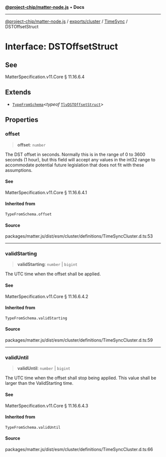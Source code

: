 [**@project-chip/matter-node.js**](../../../../../README.md) • **Docs**

***

[@project-chip/matter-node.js](../../../../../modules.md) / [exports/cluster](../../../README.md) / [TimeSync](../README.md) / DSTOffsetStruct

# Interface: DSTOffsetStruct

## See

MatterSpecification.v11.Core § 11.16.6.4

## Extends

- [`TypeFromSchema`](../../../../tlv/README.md#typefromschemas)\<*typeof* [`TlvDSTOffsetStruct`](../README.md#tlvdstoffsetstruct)\>

## Properties

### offset

> **offset**: `number`

The DST offset in seconds. Normally this is in the range of 0 to 3600 seconds (1 hour), but this field will
accept any values in the int32 range to accommodate potential future legislation that does not fit with
these assumptions.

#### See

MatterSpecification.v11.Core § 11.16.6.4.1

#### Inherited from

`TypeFromSchema.offset`

#### Source

packages/matter.js/dist/esm/cluster/definitions/TimeSyncCluster.d.ts:53

***

### validStarting

> **validStarting**: `number` \| `bigint`

The UTC time when the offset shall be applied.

#### See

MatterSpecification.v11.Core § 11.16.6.4.2

#### Inherited from

`TypeFromSchema.validStarting`

#### Source

packages/matter.js/dist/esm/cluster/definitions/TimeSyncCluster.d.ts:59

***

### validUntil

> **validUntil**: `number` \| `bigint`

The UTC time when the offset shall stop being applied. This value shall be larger than the ValidStarting
time.

#### See

MatterSpecification.v11.Core § 11.16.6.4.3

#### Inherited from

`TypeFromSchema.validUntil`

#### Source

packages/matter.js/dist/esm/cluster/definitions/TimeSyncCluster.d.ts:66
